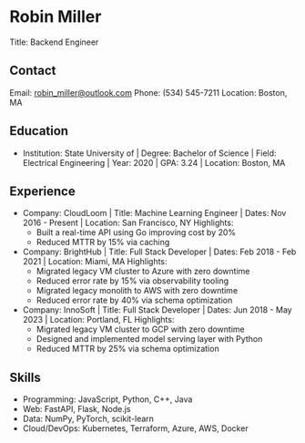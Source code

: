 # Robin Miller
Title: Backend Engineer

## Contact
Email: robin_miller@outlook.com
Phone: (534) 545-7211
Location: Boston, MA

## Education
- Institution: State University of | Degree: Bachelor of Science | Field: Electrical Engineering | Year: 2020 | GPA: 3.24 | Location: Boston, MA

## Experience
- Company: CloudLoom | Title: Machine Learning Engineer | Dates: Nov 2016 - Present | Location: San Francisco, NY
  Highlights:
    - Built a real-time API using Go improving cost by 20%
    - Reduced MTTR by 15% via caching
- Company: BrightHub | Title: Full Stack Developer | Dates: Feb 2018 - Feb 2021 | Location: Miami, MA
  Highlights:
    - Migrated legacy VM cluster to Azure with zero downtime
    - Reduced error rate by 15% via observability tooling
    - Migrated legacy monolith to AWS with zero downtime
    - Reduced error rate by 40% via schema optimization
- Company: InnoSoft | Title: Full Stack Developer | Dates: Jun 2018 - May 2023 | Location: Portland, FL
  Highlights:
    - Migrated legacy VM cluster to GCP with zero downtime
    - Designed and implemented model serving layer with Python
    - Reduced MTTR by 25% via schema optimization

## Skills
- Programming: JavaScript, Python, C++, Java
- Web: FastAPI, Flask, Node.js
- Data: NumPy, PyTorch, scikit-learn
- Cloud/DevOps: Kubernetes, Terraform, Azure, AWS, Docker
